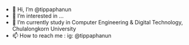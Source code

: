 - 👋 Hi, I’m @tippaphanun
- 👀 I’m interested in ...
- 🌱 I’m currently study in Computer Engineering & Digital Technology, Chulalongkorn University
- 📫 How to reach me : ig: @tippaphanun

<!---
tippaphanun/tippaphanun is a ✨ special ✨ repository because its `README.md` (this file) appears on your GitHub profile.
You can click the Preview link to take a look at your changes.
--->

